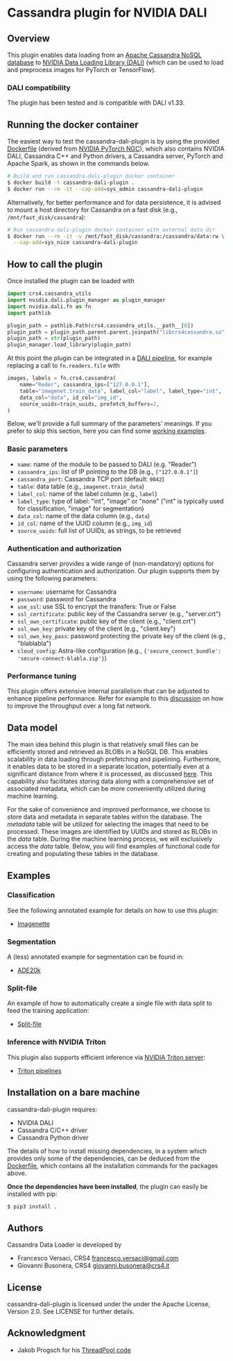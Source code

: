 # Cassandra plugin for NVIDIA DALI

## Overview

This plugin enables data loading from an [Apache Cassandra NoSQL
database](https://cassandra.apache.org) to [NVIDIA Data Loading
Library (DALI)](https://github.com/NVIDIA/DALI) (which can be used to
load and preprocess images for PyTorch or TensorFlow).

### DALI compatibility
The plugin has been tested and is compatible with DALI v1.33.

## Running the docker container

The easiest way to test the cassandra-dali-plugin is by using the
provided [Dockerfile](Dockerfile) (derived from [NVIDIA PyTorch
NGC](https://catalog.ngc.nvidia.com/orgs/nvidia/containers/pytorch)),
which also contains NVIDIA DALI, Cassandra C++ and Python drivers,
a Cassandra server, PyTorch and Apache Spark, as shown in the commands below.

```bash
# Build and run cassandra-dali-plugin docker container
$ docker build -t cassandra-dali-plugin .
$ docker run --rm -it --cap-add=sys_admin cassandra-dali-plugin
```

Alternatively, for better performance and for data persistence, it is
advised to mount a host directory for Cassandra on a fast disk (e.g.,
`/mnt/fast_disk/cassandra`):

```bash
# Run cassandra-dali-plugin docker container with external data dir
$ docker run --rm -it -v /mnt/fast_disk/cassandra:/cassandra/data:rw \
  --cap-add=sys_nice cassandra-dali-plugin
```

## How to call the plugin

Once installed the plugin can be loaded with

```python
import crs4.cassandra_utils
import nvidia.dali.plugin_manager as plugin_manager
import nvidia.dali.fn as fn
import pathlib

plugin_path = pathlib.Path(crs4.cassandra_utils.__path__[0])
plugin_path = plugin_path.parent.parent.joinpath("libcrs4cassandra.so")
plugin_path = str(plugin_path)
plugin_manager.load_library(plugin_path)
```

At this point the plugin can be integrated in a [DALI
pipeline](https://docs.nvidia.com/deeplearning/dali/user-guide/docs/pipeline.html),
for example replacing a call to `fn.readers.file` with
```python
images, labels = fn.crs4.cassandra(
    name="Reder", cassandra_ips=["127.0.0.1"],
    table="imagenet.train_data", label_col="label", label_type="int",
    data_col="data", id_col="img_id",
    source_uuids=train_uuids, prefetch_buffers=2,
)
```

Below, we'll provide a full summary of the parameters' meanings. If
you prefer to skip this section, here you can find some [working
examples](README.md#examples).

### Basic parameters

- `name`: name of the module to be passed to DALI (e.g. "Reader")
- `cassandra_ips`: list of IP pointing to the DB (e.g., `["127.0.0.1"]`)
- `cassandra_port`: Cassandra TCP port (default: `9042`)
- `table`: data table (e.g., `imagenet.train_data`)
- `label_col`: name of the label column (e.g., `label`)
- `label_type`: type of label: "int", "image" or "none" ("int" is
  typically used for classification, "image" for segmentation)
- `data_col`: name of the data column (e.g., `data`)
- `id_col`: name of the UUID column (e.g., `img_id`)
- `source_uuids`: full list of UUIDs, as strings, to be retrieved

### Authentication and authorization

Cassandra server provides a wide range of (non-mandatory) options for
configuring authentication and authorization. Our plugin supports
them by using the following parameters:

- `username`: username for Cassandra
- `password`: password for Cassandra
- `use_ssl`: use SSL to encrypt the transfers: True or False
- `ssl_certificate`: public key of the Cassandra server (e.g., "server.crt")
- `ssl_own_certificate`: public key of the client (e.g., "client.crt")
- `ssl_own_key`: private key of the client (e.g., "client.key")
- `ssl_own_key_pass`: password protecting the private key of the client (e.g., "blablabla")
- `cloud_config`: Astra-like configuration (e.g., `{'secure_connect_bundle': 'secure-connect-blabla.zip'}`)

### Performance tuning

This plugin offers extensive internal parallelism that can be adjusted
to enhance pipeline performance. Refer for example to this
[discussion](docs/LFN.md) on how to improve the throughput over a
long fat network.

## Data model

The main idea behind this plugin is that relatively small files can be
efficiently stored and retrieved as BLOBs in a NoSQL DB. This enables
scalability in data loading through prefetching and
pipelining. Furthermore, it enables data to be stored in a separate
location, potentially even at a significant distance from where it is
processed, as discussed [here](docs/LFN.md). This capability also
facilitates storing data along with a comprehensive set of associated
metadata, which can be more conveniently utilized during machine
learning.

For the sake of convenience and improved performance, we choose to
store data and metadata in separate tables within the database. The
*metadata* table will be utilized for selecting the images that need
to be processed. These images are identified by UUIDs and stored as
BLOBs in the *data* table. During the machine learning process, we
will exclusively access the *data* table. Below, you will find
examples of functional code for creating and populating these tables
in the database.

## Examples

### Classification

See the following annotated example for details on how to use this plugin:
- [Imagenette](examples/imagenette/)

### Segmentation

A (less) annotated example for segmentation can be found in:
- [ADE20k](examples/ade20k/)

### Split-file

An example of how to automatically create a single file with data
split to feed the training application:
- [Split-file](examples/splitfile)

### Inference with NVIDIA Triton

This plugin also supports efficient inference via [NVIDIA Triton
server](https://github.com/triton-inference-server/server):
- [Triton pipelines](examples/triton)

## Installation on a bare machine

cassandra-dali-plugin requires:
- NVIDIA DALI
- Cassandra C/C++ driver
- Cassandra Python driver

The details of how to install missing dependencies, in a system which
provides only some of the dependencies, can be deduced from the
[Dockerfile](Dockerfile), which contains all the installation
commands for the packages above.

**Once the dependencies have been installed**, the plugin
can easily be installed with pip:
```bash
$ pip3 install .
```

## Authors

Cassandra Data Loader is developed by
  * Francesco Versaci, CRS4 <francesco.versaci@gmail.com>
  * Giovanni Busonera, CRS4 <giovanni.busonera@crs4.it>

## License

cassandra-dali-plugin is licensed under the under the Apache License,
Version 2.0. See LICENSE for further details.

## Acknowledgment

- Jakob Progsch for his [ThreadPool code](https://github.com/progschj/ThreadPool)

